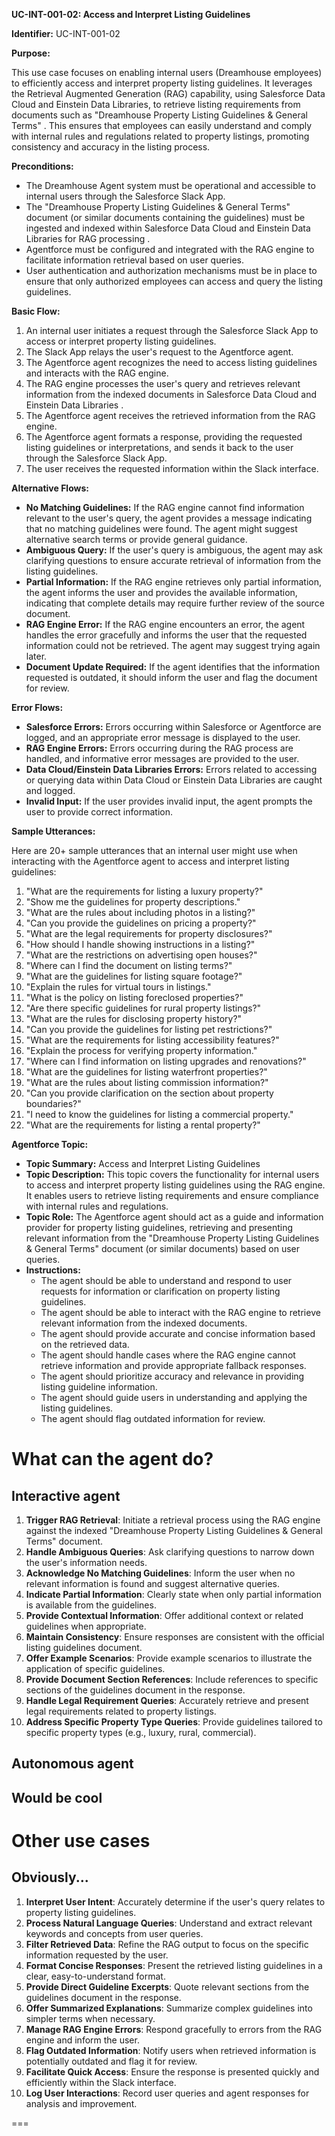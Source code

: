 **UC-INT-001-02: Access and Interpret Listing Guidelines**

**Identifier:** UC-INT-001-02

**Purpose:**

This use case focuses on enabling internal users (Dreamhouse employees) to efficiently access and interpret property listing guidelines. It leverages the Retrieval Augmented Generation (RAG) capability, using Salesforce Data Cloud and Einstein Data Libraries, to retrieve listing requirements from documents such as "Dreamhouse Property Listing Guidelines & General Terms" . This ensures that employees can easily understand and comply with internal rules and regulations related to property listings, promoting consistency and accuracy in the listing process.

**Preconditions:**

- The Dreamhouse Agent system must be operational and accessible to internal users through the Salesforce Slack App.
- The "Dreamhouse Property Listing Guidelines & General Terms" document (or similar documents containing the guidelines) must be ingested and indexed within Salesforce Data Cloud and Einstein Data Libraries for RAG processing .
- Agentforce must be configured and integrated with the RAG engine to facilitate information retrieval based on user queries.
- User authentication and authorization mechanisms must be in place to ensure that only authorized employees can access and query the listing guidelines.

**Basic Flow:**

1.  An internal user initiates a request through the Salesforce Slack App to access or interpret property listing guidelines.
2.  The Slack App relays the user's request to the Agentforce agent.
3.  The Agentforce agent recognizes the need to access listing guidelines and interacts with the RAG engine.
4.  The RAG engine processes the user's query and retrieves relevant information from the indexed documents in Salesforce Data Cloud and Einstein Data Libraries .
5.  The Agentforce agent receives the retrieved information from the RAG engine.
6.  The Agentforce agent formats a response, providing the requested listing guidelines or interpretations, and sends it back to the user through the Salesforce Slack App.
7.  The user receives the requested information within the Slack interface.

**Alternative Flows:**

- **No Matching Guidelines:** If the RAG engine cannot find information relevant to the user's query, the agent provides a message indicating that no matching guidelines were found. The agent might suggest alternative search terms or provide general guidance.
- **Ambiguous Query:** If the user's query is ambiguous, the agent may ask clarifying questions to ensure accurate retrieval of information from the listing guidelines.
- **Partial Information:** If the RAG engine retrieves only partial information, the agent informs the user and provides the available information, indicating that complete details may require further review of the source document.
- **RAG Engine Error:** If the RAG engine encounters an error, the agent handles the error gracefully and informs the user that the requested information could not be retrieved. The agent may suggest trying again later.
- **Document Update Required:** If the agent identifies that the information requested is outdated, it should inform the user and flag the document for review.

**Error Flows:**

- **Salesforce Errors:** Errors occurring within Salesforce or Agentforce are logged, and an appropriate error message is displayed to the user.
- **RAG Engine Errors:** Errors occurring during the RAG process are handled, and informative error messages are provided to the user.
- **Data Cloud/Einstein Data Libraries Errors:** Errors related to accessing or querying data within Data Cloud or Einstein Data Libraries are caught and logged.
- **Invalid Input:** If the user provides invalid input, the agent prompts the user to provide correct information.

**Sample Utterances:**

Here are 20+ sample utterances that an internal user might use when interacting with the Agentforce agent to access and interpret listing guidelines:

1.  "What are the requirements for listing a luxury property?"
2.  "Show me the guidelines for property descriptions."
3.  "What are the rules about including photos in a listing?"
4.  "Can you provide the guidelines on pricing a property?"
5.  "What are the legal requirements for property disclosures?"
6.  "How should I handle showing instructions in a listing?"
7.  "What are the restrictions on advertising open houses?"
8.  "Where can I find the document on listing terms?"
9.  "What are the guidelines for listing square footage?"
10. "Explain the rules for virtual tours in listings."
11. "What is the policy on listing foreclosed properties?"
12. "Are there specific guidelines for rural property listings?"
13. "What are the rules for disclosing property history?"
14. "Can you provide the guidelines for listing pet restrictions?"
15. "What are the requirements for listing accessibility features?"
16. "Explain the process for verifying property information."
17. "Where can I find information on listing upgrades and renovations?"
18. "What are the guidelines for listing waterfront properties?"
19. "What are the rules about listing commission information?"
20. "Can you provide clarification on the section about property boundaries?"
21. "I need to know the guidelines for listing a commercial property."
22. "What are the requirements for listing a rental property?"

**Agentforce Topic:**

- **Topic Summary:** Access and Interpret Listing Guidelines
- **Topic Description:** This topic covers the functionality for internal users to access and interpret property listing guidelines using the RAG engine. It enables users to retrieve listing requirements and ensure compliance with internal rules and regulations.
- **Topic Role:** The Agentforce agent should act as a guide and information provider for property listing guidelines, retrieving and presenting relevant information from the "Dreamhouse Property Listing Guidelines & General Terms" document (or similar documents) based on user queries.
- **Instructions:**
    - The agent should be able to understand and respond to user requests for information or clarification on property listing guidelines.
    - The agent should be able to interact with the RAG engine to retrieve relevant information from the indexed documents.
    - The agent should provide accurate and concise information based on the retrieved data.
    - The agent should handle cases where the RAG engine cannot retrieve information and provide appropriate fallback responses.
    - The agent should prioritize accuracy and relevance in providing listing guideline information.
    - The agent should guide users in understanding and applying the listing guidelines.
    - The agent should flag outdated information for review.

# What can the agent do?

## Interactive agent

1. **Trigger RAG Retrieval**: Initiate a retrieval process using the RAG engine against the indexed "Dreamhouse Property Listing Guidelines & General Terms" document.
2. **Handle Ambiguous Queries**: Ask clarifying questions to narrow down the user's information needs.
3. **Acknowledge No Matching Guidelines**: Inform the user when no relevant information is found and suggest alternative queries.
4. **Indicate Partial Information**: Clearly state when only partial information is available from the guidelines.
5. **Provide Contextual Information**: Offer additional context or related guidelines when appropriate.
6. **Maintain Consistency**: Ensure responses are consistent with the official listing guidelines document.
7. **Offer Example Scenarios**: Provide example scenarios to illustrate the application of specific guidelines.
8. **Provide Document Section References**: Include references to specific sections of the guidelines document in the response.
9. **Handle Legal Requirement Queries**: Accurately retrieve and present legal requirements related to property listings.
10. **Address Specific Property Type Queries**: Provide guidelines tailored to specific property types (e.g., luxury, rural, commercial).

## Autonomous agent

## Would be cool

# Other use cases

## Obviously...

1. **Interpret User Intent**: Accurately determine if the user's query relates to property listing guidelines.
2. **Process Natural Language Queries**: Understand and extract relevant keywords and concepts from user queries.
3. **Filter Retrieved Data**: Refine the RAG output to focus on the specific information requested by the user.
4. **Format Concise Responses**: Present the retrieved listing guidelines in a clear, easy-to-understand format.
5. **Provide Direct Guideline Excerpts**: Quote relevant sections from the guidelines document in the response.
6. **Offer Summarized Explanations**: Summarize complex guidelines into simpler terms when necessary.
7. **Manage RAG Engine Errors**: Respond gracefully to errors from the RAG engine and inform the user.
8. **Flag Outdated Information**: Notify users when retrieved information is potentially outdated and flag it for review.
9. **Facilitate Quick Access**: Ensure the response is presented quickly and efficiently within the Slack interface.
10. **Log User Interactions**: Record user queries and agent responses for analysis and improvement.

===
